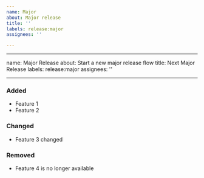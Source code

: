 ```yaml
---
name: Major
about: Major release
title: ''
labels: release:major
assignees: ''

---
```


---
name: Major Release
about: Start a new major release flow
title: Next Major Release
labels: release:major
assignees: ''

---

### Added
- Feature 1
- Feature 2

### Changed
- Feature 3 changed

### Removed
- Feature 4 is no longer available
